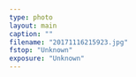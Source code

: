 ```yaml
---
type: photo
layout: main
caption: ""
filename: "20171116215923.jpg"
fstop: "Unknown"
exposure: "Unknown"
---
```

